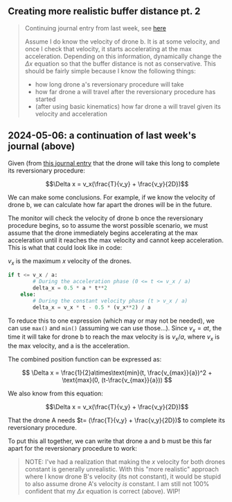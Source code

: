 ## Creating more realistic buffer distance pt. 2

> Continuing journal entry from last week, see [here](2024-04-10.md)
>
> Assume I do know the velocity of drone b. It is at some velocity, and once I
> check that velocity, it starts accelerating at the max acceleration. Depending
> on this information, dynamically change the $\Delta x$ equation so that the
> buffer distance is not as conservative. This should be fairly simple because I
> know the following things:
>
> - how long drone a's reversionary procedure will take
> - how far drone a will travel after the reversionary procedure has started
> - (after using basic kinematics) how far drone a will travel given its velocity
>   and acceleration

## 2024-05-06: a continuation of last week's journal (above)

Given (from [this journal entry](2024-04-10.md) that the drone will take this
long to complete its reversionary procedure:

$$\Delta x = v_x(\frac{T}{v_y} + \frac{v_y}{2D})$$

We can make some conclusions. For example, if we know the velocity of drone b,
we can calculate how far apart the drones will be in the future.

The monitor will check the velocity of drone b once the reversionary procedure
begins, so to assume the worst possible scenario, we must assume that the drone
immediately begins accelerating at the max acceleration until it reaches the max
velocity and cannot keep acceleration. This is what that could look like in code:

$v_x$ is the maximum $x$ velocity of the drones.

```python
if t <= v_x / a:
        # During the acceleration phase (0 <= t <= v_x / a)
        delta_x = 0.5 * a * t**2
    else:
        # During the constant velocity phase (t > v_x / a)
        delta_x = v_x * t - 0.5 * (v_x**2) / a
```

To reduce this to one expression (which may or may not be needed), we can use
`max()` and `min()` (assuming we can use those...). Since $v_x=at$, the time it
will take for drone b to reach the max velocity is is $v_x/a$, where $v_x$ is
the max velocity, and a is the acceleration.

The combined position function can be expressed as:

$$
\Delta x = \frac{1}{2}a\times\text{min}(t, \frac{v_{max}}{a})^2 +
\text{max}(0, (t-\frac{v_{max}}{a}))
$$

We also know from this equation:

$$\Delta x = v_x(\frac{T}{v_y} + \frac{v_y}{2D})$$

That the drone A needs $t= (\frac{T}{v_y} + \frac{v_y}{2D})$ to complete its
reversionary procedure.

To put this all together, we can write that drone a and b must be this far apart
for the reversionary procedure to work:

> NOTE: I've had a realization that making the $x$ velocity for both drones
> constant is generally unrealistic. With this "more realistic" approach where I
> know drone B's velocity (its not constant), it would be stupid to also assume
> drone A's velocity _is_ constant. I am still not 100% confident that my
> $\Delta x$ equation is correct (above). WIP!
